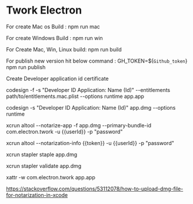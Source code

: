 # Twork Electron

For create Mac os Build :
npm run mac

For create Windows Build :
npm run win

For Create Mac, Win, Linux build:
npm run build

For publish new version hit below command :
GH_TOKEN=\${`Github_token`} npm run publish

Create Developer application id certificate

codesign -f -s "Developer ID Application: Name (Id)" --entitlements path/to/entitlements.mac.plist --options runtime app.app

codesign -s "Developer ID Application: Name (Id)" app.dmg --options runtime

xcrun altool --notarize-app -f app.dmg --primary-bundle-id com.electron.twork -u {{userId}} -p "password"

xcrun altool --notarization-info {{token}} -u {{userId}} -p "password"

xcrun stapler staple app.dmg

xcrun stapler validate app.dmg

xattr -w com.electron.twork app.app

https://stackoverflow.com/questions/53112078/how-to-upload-dmg-file-for-notarization-in-xcode
